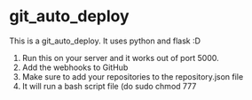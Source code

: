 # git_auto_deploy

This is a git_auto_deploy. It uses python and flask :D

1. Run this on your server and it works out of port 5000.
2. Add the webhooks to GitHub
3. Make sure to add your repositories to the repository.json file
4. It will run a bash script file (do sudo chmod 777 <script>)
5. The script file is located in the root from the directory undergoing auto_deploy

